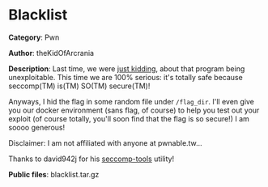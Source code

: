 # Blacklist

**Category**: Pwn

**Author**: theKidOfArcrania

**Description**: Last time, we were [just kidding][1], about that program being
unexploitable.  This time we are 100% serious: it's totally safe because
seccomp(TM) is(TM) SO(TM) secure(TM)!

Anyways, I hid the flag in some random file under `/flag_dir`. I'll even give
you our docker environment (sans flag, of course) to help you test out your
exploit (of course totally, you'll soon find that the flag is so secure!)
I am soooo generous!

Disclaimer: I am not affiliated with anyone at pwnable.tw...

Thanks to david942j for his [seccomp-tools][2] utility!

**Public files**: blacklist.tar.gz

[1]: https://pwnable.tw/challenge/#16
[2]: https://github.com/david942j/seccomp-tools
